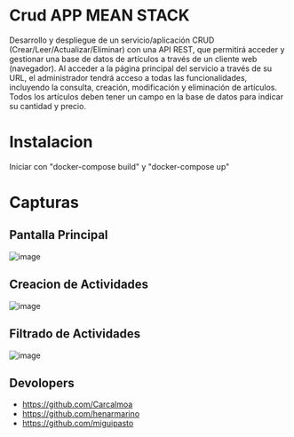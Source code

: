 # Crud APP MEAN STACK
Desarrollo y despliegue de un servicio/aplicación CRUD (Crear/Leer/Actualizar/Eliminar) con una API REST, que permitirá acceder y gestionar una base de datos de artículos a través de un cliente web (navegador). Al acceder a la página principal del servicio a través de su URL, el administrador tendrá acceso a todas las funcionalidades, incluyendo la consulta, creación, modificación y eliminación de artículos. Todos los artículos deben tener un campo en la base de datos para indicar su cantidad y precio.

# Instalacion 
Iniciar con "docker-compose build" y "docker-compose up"

# Capturas
## Pantalla Principal
![image](https://user-images.githubusercontent.com/127023319/235320947-6d4af7a9-4436-423e-9dcb-2b619f147649.png)
## Creacion de Actividades
![image](https://user-images.githubusercontent.com/127023319/235321033-01874690-9369-493b-b55a-f536df52bbef.png)
## Filtrado de Actividades
![image](https://user-images.githubusercontent.com/127023319/235321023-35bfc48e-a084-4997-b32b-e7d8534bc3fb.png)

## Devolopers
- https://github.com/Carcalmoa
- https://github.com/henarmarino
- https://github.com/miguipasto

